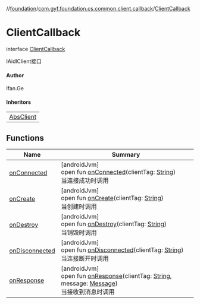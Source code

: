 //[foundation](../../../index.md)/[com.gyf.foundation.cs.common.client.callback](../index.md)/[ClientCallback](index.md)

# ClientCallback

interface [ClientCallback](index.md)

IAidlClient接口

#### Author

Ifan.Ge

#### Inheritors

| |
|---|
| [AbsClient](../../com.gyf.foundation.cs.common.client/-abs-client/index.md) |

## Functions

| Name | Summary |
|---|---|
| [onConnected](on-connected.md) | [androidJvm]<br>open fun [onConnected](on-connected.md)(clientTag: [String](https://kotlinlang.org/api/core/kotlin-stdlib/kotlin/-string/index.html))<br>当连接成功时调用 |
| [onCreate](on-create.md) | [androidJvm]<br>open fun [onCreate](on-create.md)(clientTag: [String](https://kotlinlang.org/api/core/kotlin-stdlib/kotlin/-string/index.html))<br>当创建时调用 |
| [onDestroy](on-destroy.md) | [androidJvm]<br>open fun [onDestroy](on-destroy.md)(clientTag: [String](https://kotlinlang.org/api/core/kotlin-stdlib/kotlin/-string/index.html))<br>当销毁时调用 |
| [onDisconnected](on-disconnected.md) | [androidJvm]<br>open fun [onDisconnected](on-disconnected.md)(clientTag: [String](https://kotlinlang.org/api/core/kotlin-stdlib/kotlin/-string/index.html))<br>当连接断开时调用 |
| [onResponse](on-response.md) | [androidJvm]<br>open fun [onResponse](on-response.md)(clientTag: [String](https://kotlinlang.org/api/core/kotlin-stdlib/kotlin/-string/index.html), message: [Message](https://developer.android.com/reference/kotlin/android/os/Message.html))<br>当接收到消息时调用 |